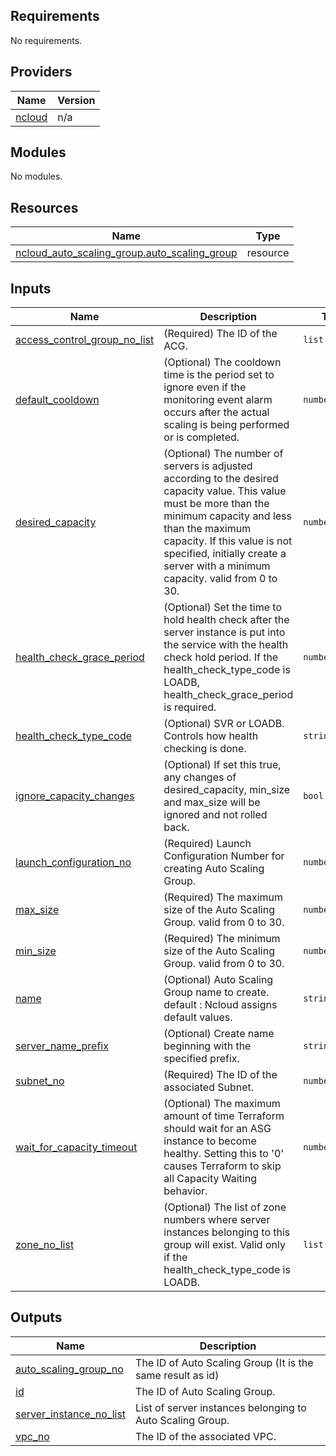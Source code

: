 <!-- BEGIN_TF_DOCS -->
## Requirements

No requirements.

## Providers

| Name | Version |
|------|---------|
| <a name="provider_ncloud"></a> [ncloud](#provider\_ncloud) | n/a |

## Modules

No modules.

## Resources

| Name | Type |
|------|------|
| [ncloud_auto_scaling_group.auto_scaling_group](https://registry.terraform.io/providers/hashicorp/ncloud/latest/docs/resources/auto_scaling_group) | resource |

## Inputs

| Name | Description | Type | Default | Required |
|------|-------------|------|---------|:--------:|
| <a name="input_access_control_group_no_list"></a> [access\_control\_group\_no\_list](#input\_access\_control\_group\_no\_list) | (Required) The ID of the ACG. | `list(number)` | n/a | yes |
| <a name="input_default_cooldown"></a> [default\_cooldown](#input\_default\_cooldown) | (Optional) The cooldown time is the period set to ignore even if the monitoring event alarm occurs after the actual scaling is being performed or is completed. | `number` | `null` | no |
| <a name="input_desired_capacity"></a> [desired\_capacity](#input\_desired\_capacity) | (Optional) The number of servers is adjusted according to the desired capacity value. This value must be more than the minimum capacity and less than the maximum capacity. If this value is not specified, initially create a server with a minimum capacity. valid from 0 to 30. | `number` | `0` | no |
| <a name="input_health_check_grace_period"></a> [health\_check\_grace\_period](#input\_health\_check\_grace\_period) | (Optional) Set the time to hold health check after the server instance is put into the service with the health check hold period. If the health\_check\_type\_code is LOADB, health\_check\_grace\_period is required. | `number` | `null` | no |
| <a name="input_health_check_type_code"></a> [health\_check\_type\_code](#input\_health\_check\_type\_code) | (Optional) SVR or LOADB. Controls how health checking is done. | `string` | `null` | no |
| <a name="input_ignore_capacity_changes"></a> [ignore\_capacity\_changes](#input\_ignore\_capacity\_changes) | (Optional) If set this true, any changes of desired\_capacity, min\_size and max\_size will be ignored and not rolled back. | `bool` | `false` | no |
| <a name="input_launch_configuration_no"></a> [launch\_configuration\_no](#input\_launch\_configuration\_no) | (Required) Launch Configuration Number for creating Auto Scaling Group. | `number` | n/a | yes |
| <a name="input_max_size"></a> [max\_size](#input\_max\_size) | (Required) The maximum size of the Auto Scaling Group. valid from 0 to 30. | `number` | n/a | yes |
| <a name="input_min_size"></a> [min\_size](#input\_min\_size) | (Required) The minimum size of the Auto Scaling Group. valid from 0 to 30. | `number` | n/a | yes |
| <a name="input_name"></a> [name](#input\_name) | (Optional) Auto Scaling Group name to create. default : Ncloud assigns default values. | `string` | `""` | no |
| <a name="input_server_name_prefix"></a> [server\_name\_prefix](#input\_server\_name\_prefix) | (Optional) Create name beginning with the specified prefix. | `string` | n/a | yes |
| <a name="input_subnet_no"></a> [subnet\_no](#input\_subnet\_no) | (Required) The ID of the associated Subnet. | `number` | n/a | yes |
| <a name="input_wait_for_capacity_timeout"></a> [wait\_for\_capacity\_timeout](#input\_wait\_for\_capacity\_timeout) | (Optional) The maximum amount of time Terraform should wait for an ASG instance to become healthy. Setting this to '0' causes Terraform to skip all Capacity Waiting behavior. | `number` | `null` | no |
| <a name="input_zone_no_list"></a> [zone\_no\_list](#input\_zone\_no\_list) | (Optional) The list of zone numbers where server instances belonging to this group will exist. Valid only if the health\_check\_type\_code is LOADB. | `list(number)` | `[]` | no |

## Outputs

| Name | Description |
|------|-------------|
| <a name="output_auto_scaling_group_no"></a> [auto\_scaling\_group\_no](#output\_auto\_scaling\_group\_no) | The ID of Auto Scaling Group (It is the same result as id) |
| <a name="output_id"></a> [id](#output\_id) | The ID of Auto Scaling Group. |
| <a name="output_server_instance_no_list"></a> [server\_instance\_no\_list](#output\_server\_instance\_no\_list) | List of server instances belonging to Auto Scaling Group. |
| <a name="output_vpc_no"></a> [vpc\_no](#output\_vpc\_no) | The ID of the associated VPC. |
<!-- END_TF_DOCS -->